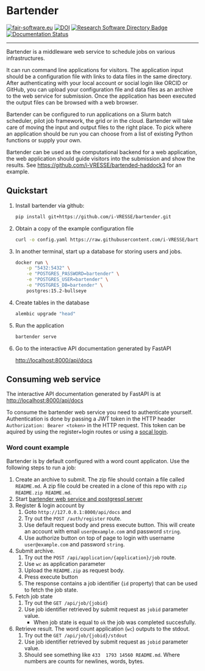 # Bartender

[![fair-software.eu](https://img.shields.io/badge/fair--software.eu-%E2%97%8F%20%20%E2%97%8F%20%20%E2%97%8F%20%20%E2%97%8F%20%20%E2%97%8B-yellow)](https://fair-software.eu)
[![DOI](https://zenodo.org/badge/DOI/10.5281/zenodo.7614737.svg)](https://doi.org/10.5281/zenodo.7614737)
[![Research Software Directory Badge](https://img.shields.io/badge/rsd-bartender-00a3e3.svg)](https://research-software-directory.org/software/bartender)
[![Documentation Status](https://readthedocs.org/projects/i-vresse-bartender/badge/?version=latest)](https://i-vresse-bartender.readthedocs.io/en/latest/?badge=latest)

***

Bartender is a middleware web service to schedule jobs on various
infrastructures.

It can run command line applications for visitors. The application input should
be a configuration file with links to data files in the same directory. After
authenticating with your local account or social login like ORCID or GitHub, you
can upload your configuration file and data files as an archive to the web
service for submission. Once the application has been executed the output files
can be browsed with a web browser.

Bartender can be configured to run applications on a Slurm batch scheduler,
pilot job framework, the grid or in the cloud. Bartender will take care of
moving the input and output files to the right place. To pick where an
application should be run you can choose from a list of existing Python
functions or supply your own.

Bartender can be used as the computational backend for a web application, the
web application should guide visitors into the submission and show the results.
See <https://github.com/i-VRESSE/bartended-haddock3> for an example.

## Quickstart

1. Install bartender via github:

    ```bash
    pip install git+https://github.com/i-VRESSE/bartender.git
    ```

1. Obtain a copy of the example configuration file

    ```bash
    curl -o config.yaml https://raw.githubusercontent.com/i-VRESSE/bartender/main/config-example.yaml
    ```

1. In another terminal, start up a database for storing users and jobs.

    ```bash
    docker run \
        -p "5432:5432" \
        -e "POSTGRES_PASSWORD=bartender" \
        -e "POSTGRES_USER=bartender" \
        -e "POSTGRES_DB=bartender" \
        postgres:15.2-bullseye
    ```

1. Create tables in the database

    ```bash
    alembic upgrade "head"
    ```

1. Run the application

    ```bash
    bartender serve
    ```

1. Go to the interactive API documentation generated by FastAPI

    <http://localhost:8000/api/docs>

## Consuming web service

The interactive API documentation generated by FastAPI is at
<http://localhost:8000/api/docs>

To consume the bartender web service you need to authenticate yourself.
Authentication is done by passing a JWT token in the HTTP header `Authorization:
Bearer <token>` in the HTTP request. This token can be aquired by using the
register+login routes or using a [socal
login](https://i-vresse-bartender.readthedocs.io/en/latest/user_management.html#user-management).

### Word count example

Bartender is by default configured with a word count applicaton. Use the
following steps to run a job:

1. Create an archive to submit. The zip file should contain a file called
   `README.md`. A zip file could be created in a clone of this repo with `zip
   README.zip README.md`.
2. Start [bartender web service and postgresql
   server](https://i-vresse-bartender.readthedocs.io/en/latest/index.html#quickstart)
3. Register & login account by
    1. Goto `http://127.0.0.1:8000/api/docs` and
    2. Try out the `POST /auth/register` route.
    3. Use default request body and press execute button. This will create an
       account with email `user@example.com` and password `string`.
    4. Use authorize button on top of page to login with username
       `user@example.com` and password `string`.
4. Submit archive.
    1. Try out the `POST /api/application/{application}/job` route.
    2. Use `wc` as application parameter
    3. Upload the `README.zip` as request body.
    4. Press execute button
    5. The response contains a job identifier (`id` property) that can be used
       to fetch the job state.
5. Fetch job state
    1. Try out the `GET /api/job/{jobid}`
    2. Use job identifier retrieved by submit request as `jobid` parameter
       value.
        * When job state is equal to `ok` the job was completed succesfully.
6. Retrieve result. The word count application (`wc`) outputs to the stdout.
    1. Try out the `GET /api/job/{jobid}/stdout`
    2. Use job identifier retrieved by submit request as `jobid` parameter
       value.
    3. Should see something like `433  1793 14560 README.md`. Where numbers are
        counts for newlines, words, bytes.
